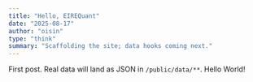 ```yaml
---
title: "Hello, EIREQuant"
date: "2025-08-17"
author: "oisin"
type: "think"
summary: "Scaffolding the site; data hooks coming next."
---
```

First post. Real data will land as JSON in `/public/data/**`.
Hello World! 